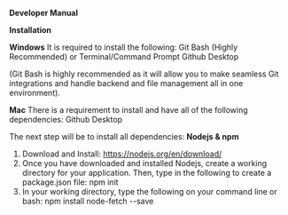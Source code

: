 **Developer Manual**

**Installation**

**Windows**
It is required to install the following:
Git Bash (Highly Recommended) or Terminal/Command Prompt
Github Desktop

(Git Bash is highly recommended as it will allow you to make seamless Git integrations and handle backend and file management all in one environment).

**Mac**
There is a requirement to install and have all of the following dependencies:
Github Desktop

The next step will be to install all dependencies:
**Nodejs & npm**
1. Download and Install: https://nodejs.org/en/download/
2. Once you have downloaded and installed Nodejs, create a working directory for your application. Then, type in the following to create a package.json file: 
npm init 
3. In your working directory, type the following on your command line or bash:
npm install node-fetch --save
